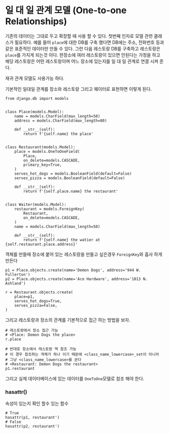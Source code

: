 # 일 대 일 관계 모델 (One-to-one Relationships)

기존의 데이터는 그대로 두고 확장할 때 사용 할 수 있다.
첫번째 인자로 모델 관련 클래스가 필요하다.
예를 들어 `place`에 대한 DB를 구축 했다면 DB에는 주소, 전화번호 등과 같은 표준적인 데이터만 만들 수 있다. 그런 다음 레스토랑 DB를 구축하고 레스토랑은 `place`를 가지게 되는것 이다. 한장소에 여러 레스토랑이 있으면 안된다는 가정을 하고 해당 레스토랑은 어떤 레스토랑이며 어느 장소에 있는지를 일 대 일 관계로 연결 시켜 준다.

재귀 관계 모델도 사용가능 하다.
 
기본적인 일대일 관계를 장소와 레스토랑 그리고 웨이터로 표현하면 이렇게 된다.
```
from django.db import models


class Place(models.Model):
    name = models.CharField(max_length=50)
    address = models.CharField(max_length=80)

    def __str__(self):
        return f'{self.name} the place'


class Restaurant(models.Model):
    place = models.OneToOneField(
        Place,
        on_delete=models.CASCADE,
        primary_key=True,
    )
    serves_hot_dogs = models.BooleanField(default=False)
    serves_pizza = models.BooleanField(default=False)

    def __str__(self):
        return f'{self.place.name} the restaurant'


class Waiter(models.Model):
    restaurant = models.ForeignKey(
        Restaurant,
        on_delete=models.CASCADE,
    )
    name = models.CharField(max_length=50)

    def __str__(self):
        return f'{self.name} the watier at {self.restaurant.place.address}'

```
객체를 만들때 장소에 붙어 있는 레스토랑을 만들고 싶은경우 `ForeignKey`와 흡사 하게 만든다
```
p1 = Place.objects.create(name='Demon Dogs', address='944 W. Fullerton')
p2 = Place.objects.create(name='Ace Hardware', address='1013 N. Ashland')

r = Restaurant.objects.create(
    place=p1,
    serves_hot_dogs=True,
    serves_pizza=False,
)
```
그리고 레스토랑과 장소의 관계를 기본적으로 접근 하는 방법을 보자.
```
# 레스토랑에서 장소 접근 가능
# <Place: Demon Dogs the place>
r.place

# 반대로 장소에서 레스토랑 역 참조 가능
# 이 경우 참조하는 객체가 하나 이기 때문에 <class_name_lowercase>_set이 아니라 
# 그냥 <class_name_lowercase>를 쓴다
# <Restaurant: Demon Dogs the restaurant>
p1.restaurant
```
그리고 실제 데이터베이스에 있는 데이터를 `OneToOne`모델로 참조 해야 한다.


### hasattr()
속성이 있는지 확인 할수 있는 함수
```
# True
hasattr(p1, restaurant')
# False
hasattr(p2, restaurant')
```
 